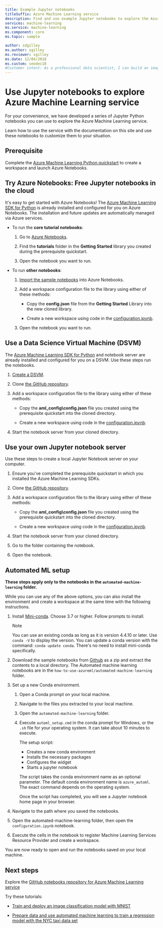 ```yaml
---
title: Example Jupyter notebooks
titleSuffix: Azure Machine Learning service
description: Find and use example Jupyter notebooks to explore the Azure Machine Learning service in Python. 
services: machine-learning
ms.service: machine-learning
ms.component: core
ms.topic: sample

author: sdgilley
ms.author: sgilley
ms.reviewer: sgilley
ms.date: 12/04/2018
ms.custom: seodec18
#Customer intent: As a professional data scientist, I can build an image classification model with Azure Machine Learning using Python in a Jupyter notebook.
---
```


# Use Jupyter notebooks to explore Azure Machine Learning service


For your convenience, we have developed a series of Jupyter Python notebooks you can use to explore the Azure Machine Learning service. 

Learn how to use the service with the documentation on this site and use these notebooks to customize them to your situation. 

## Prerequisite

Complete the [Azure Machine Learning Python quickstart](quickstart-get-started.md) to create a workspace and launch Azure Notebooks.

## Try Azure Notebooks: Free Jupyter notebooks in the cloud

It's easy to get started with Azure Notebooks! The [Azure Machine Learning SDK for Python](https://aka.ms/aml-sdk) is already installed and configured for you on Azure Notebooks. The installation and future updates are automatically managed via Azure services.
  
+ To run the **core tutorial notebooks**:
  1. Go to [Azure Notebooks](https://notebooks.azure.com/).
    
  1. Find the **tutorials** folder in the  **Getting Started** library you created during the prerequisite quickstart.
    
  1. Open the notebook you want to run.
    
+ To run **other notebooks**:

  1. [Import the sample notebooks](https://aka.ms/aml-clone-azure-notebooks) into Azure Notebooks.

  1. Add a workspace configuration file to the library using either of these methods:
     + Copy the **config.json** file from the **Getting Started** Library into the new cloned library.

     + Create a new workspace using code in the [configuration.ipynb](https://github.com/Azure/MachineLearningNotebooks/blob/master/configuration.ipynb).
    
  1. Open the notebook you want to run.     


## Use a Data Science Virtual Machine (DSVM)

The [Azure Machine Learning SDK for Python](https://aka.ms/aml-sdk) and notebook server are already installed and configured for you on a DSVM. Use these steps run the notebooks.

1. [Create a DSVM](how-to-configure-environment.md#dsvm).

1. Clone [the GitHub repository](https://aka.ms/aml-notebooks).

1. Add a workspace configuration file to the library using either of these methods:
    * Copy the **aml_config\config.json** file you created using the prerequisite quickstart into the cloned directory.

    * Create a new workspace using code in the [configuration.ipynb](https://github.com/Azure/MachineLearningNotebooks/blob/master/configuration.ipynb).

1. Start the notebook server from your cloned directory.

## Use your own Jupyter notebook server

Use these steps to create a local Jupyter Notebook server on your computer.

1. Ensure you've completed the prerequisite quickstart in which you installed the Azure Machine Learning SDKs.

1. Clone [the GitHub repository](https://aka.ms/aml-notebooks).

1. Add a workspace configuration file to the library using either of these methods:
    * Copy the **aml_config\config.json** file you created using the prerequisite quickstart into the cloned directory.
    
    * Create a new workspace using code in the [configuration.ipynb](https://github.com/Azure/MachineLearningNotebooks/blob/master/configuration.ipynb).

1. Start the notebook server from your cloned directory.

1. Go to the folder containing the notebook.

1. Open the notebook.

<a name="auto"></a>

## Automated ML setup 

**These steps apply only to the notebooks in the `automated-machine-learning` folder.**

While you can use any of the above options, you can also install the environment and create a workspace at the same time with the following instructions. 

1. Install [Mini-conda](https://conda.io/miniconda.html). Choose 3.7 or higher. Follow prompts to install. 
   >[!NOTE]
   >You can use an existing conda as long as it is version 4.4.10 or later. Use `conda -V` to display the version. You can update a conda version with the command: `conda update conda`. There's no need to install mini-conda specifically.

1. Download the sample notebooks from [Github](https://github.com/Azure/MachineLearningNotebooks/tree/master/how-to-use-azureml/automated-machine-learning
) as a zip and extract the contents to a local directory. The Automated machine learning notebooks are in the `how-to-use-azureml/automated-machine-learning` folder.

1. Set up a new Conda environment. 
   1. Open a Conda prompt on your local machine.
   
   1. Navigate to the files you extracted to your local machine.
   
   1. Open the `automated-machine-learning` folder.
   
   1. Execute `automl_setup.cmd` in  the conda prompt for Windows, or the `.sh` file for your operating system. It can take about 10 minutes to execute.

      The setup script:
      + Creates a new conda environment
      + Installs the necessary packages
      + Configures the widget
      + Starts a jupyter notebook
      
      The script takes the conda environment name as an optional parameter. The default conda environment name is `azure_automl`. The exact command depends on the operating system. 
      
      Once the script has completed, you will see a Jupyter notebook home page in your browser.

1. Navigate to the path where you saved the notebooks. 

1. Open the automated-machine-learning folder, then open the `configuration.ipynb` notebook. 

1. Execute the cells in the notebook to register Machine Learning Services Resource Provider and create a workspace.

You are now ready to open and run the notebooks saved on your local machine.


## Next steps

Explore the [GitHub notebooks repository for Azure Machine Learning service](https://aka.ms/aml-notebooks)

Try these tutorials:
+ [Train and deploy an image classification model with MNIST](tutorial-train-models-with-aml.md)

+ [Prepare data and use automated machine learning to train a regression model with the NYC taxi data set](tutorial-data-prep.md)
